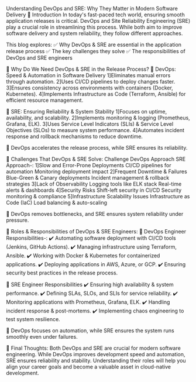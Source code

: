 Understanding DevOps and SRE: Why They Matter in Modern Software Delivery
🚀 Introduction
In today's fast-paced tech world, ensuring smooth application releases is critical. DevOps and Site Reliability Engineering (SRE) play a crucial role in streamlining this process. While both aim to improve software delivery and system reliability, they follow different approaches.

This blog explores:
✅ Why DevOps & SRE are essential in the application release process
✅ The key challenges they solve
✅ The responsibilities of DevOps and SRE engineers

📌 Why Do We Need DevOps & SRE in the Release Process?
🔹 DevOps: Speed & Automation in Software Delivery
1]Eliminates manual errors through automation.
2]Uses CI/CD pipelines to deploy changes faster.
3]Ensures consistency across environments with containers (Docker, Kubernetes).
4]Implements Infrastructure as Code (Terraform, Ansible) for efficient resource management.

🔹 SRE: Ensuring Reliability & System Stability
1]Focuses on uptime, availability, and scalability.
2]Implements monitoring & logging (Prometheus, Grafana, ELK).
3]Uses Service Level Indicators (SLIs) & Service Level Objectives (SLOs) to measure system performance.
4]Automates incident response and rollback mechanisms to reduce downtime.

🔸 DevOps accelerates the release process, while SRE ensures its reliability.

📌 Challenges That DevOps & SRE Solve:
Challenge	DevOps Approach	SRE Approach-:
1]Slow and Error-Prone Deployments	CI/CD pipelines for automation	Monitoring deployment impact
2]Frequent Downtime & Failures	Blue-Green & Canary deployments	Incident management & rollback strategies
3]Lack of Observability	Logging tools like ELK stack	Real-time alerts & dashboards
4]Security Risks	Shift-left security in CI/CD	Security monitoring & compliance
5]Infrastructure Scalability Issues	Infrastructure as Code (IaC)	Load balancing & auto-scaling

🔸 DevOps removes bottlenecks, and SRE ensures system reliability under pressure.

📌 Roles & Responsibilities of DevOps & SRE Engineers:
🔹 DevOps Engineer Responsibilities-:
✔️ Automating software deployment with CI/CD tools (Jenkins, GitHub Actions).
✔️ Managing infrastructure using Terraform, Ansible.
✔️ Working with Docker & Kubernetes for containerized applications.
✔️ Deploying applications in AWS, Azure, or GCP.
✔️ Ensuring security best practices in the release process.

🔹 SRE Engineer Responsibilities
✔️ Ensuring high availability & system performance.
✔️ Defining SLAs, SLOs, and SLIs for service reliability.
✔️ Monitoring applications with Prometheus, Grafana, ELK.
✔️ Handling incident response & post-mortems.
✔️ Implementing chaos engineering to test system resilience.

🔸 DevOps focuses on automation, while SRE ensures the system runs smoothly even under failures.

🚀 Final Thoughts:
Both DevOps and SRE are crucial for modern software engineering. While DevOps improves development speed and automation, SRE ensures reliability and stability. Understanding their roles will help you align your career goals and become a valuable asset in cloud-native development.



 
